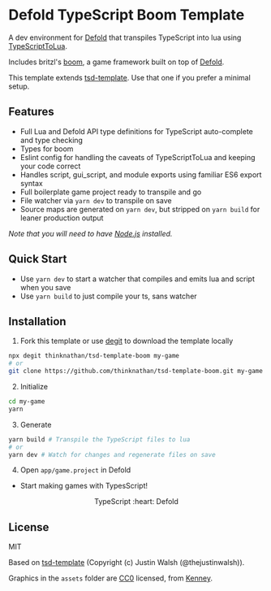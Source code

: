# Defold TypeScript Boom Template

A dev environment for [Defold](https://defold.com/) that transpiles TypeScript into lua using [TypeScriptToLua](https://github.com/TypeScriptToLua/TypeScriptToLua).

Includes britzl's [boom](https://github.com/britzl/boom/), a game framework built on top of [Defold](https://defold.com/).

This template extends [tsd-template](https://github.com/ts-defold/tsd-template). Use that one if you prefer a minimal setup.

## Features

- Full Lua and Defold API type definitions for TypeScript auto-complete and type checking
- Types for boom
- Eslint config for handling the caveats of TypeScriptToLua and keeping your code correct
- Handles script, gui_script, and module exports using familiar ES6 export syntax
- Full boilerplate game project ready to transpile and go
- File watcher via `yarn dev` to transpile on save
- Source maps are generated on `yarn dev`, but stripped on `yarn build` for leaner production output

_Note that you will need to have [Node.js](https://nodejs.org) installed._

## Quick Start

- Use `yarn dev` to start a watcher that compiles and emits lua and script when you save
- Use `yarn build` to just compile your ts, sans watcher

## Installation

1. Fork this template or use [degit](https://www.npmjs.com/package/degit) to download the template locally

```bash
npx degit thinknathan/tsd-template-boom my-game
# or
git clone https://github.com/thinknathan/tsd-template-boom.git my-game
```

2. Initialize

```bash
cd my-game
yarn
```

3. Generate

```bash
yarn build # Transpile the TypeScript files to lua
# or
yarn dev # Watch for changes and regenerate files on save
```

4. Open `app/game.project` in Defold

- Start making games with TypesScript!

<p align="center" class="h4">
  TypeScript :heart: Defold
</p>

## License

MIT

Based on [tsd-template](https://github.com/ts-defold/tsd-template) (Copyright (c) Justin Walsh (@thejustinwalsh)).

Graphics in the `assets` folder are [CC0](https://creativecommons.org/share-your-work/public-domain/cc0/) licensed, from [Kenney](https://kenney.nl/assets).
